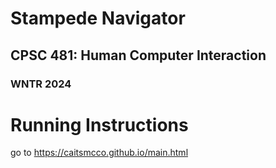 # Stampede Navigator
## CPSC 481: Human Computer Interaction
### WNTR 2024

# Running Instructions
go to https://caitsmcco.github.io/main.html
